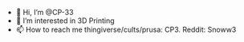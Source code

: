 - 👋 Hi, I’m @CP-33
- 👀 I’m interested in 3D Printing
- 📫 How to reach me thingiverse/cults/prusa: CP3. Reddit: Snoww3

<!---
CP-33/CP-33 is a ✨ special ✨ repository because its `README.md` (this file) appears on your GitHub profile.
You can click the Preview link to take a look at your changes.
--->
